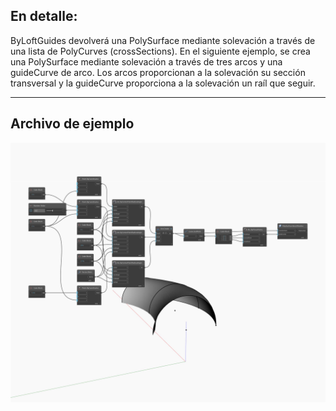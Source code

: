 ## En detalle:
ByLoftGuides devolverá una PolySurface mediante solevación a través de una lista de PolyCurves (crossSections). En el siguiente ejemplo, se crea una PolySurface mediante solevación a través de tres arcos y una guideCurve de arco. Los arcos proporcionan a la solevación su sección transversal y la guideCurve proporciona a la solevación un raíl que seguir.
___
## Archivo de ejemplo

![ByLoftGuides](./Autodesk.DesignScript.Geometry.PolySurface.ByLoftGuides_img.jpg)

